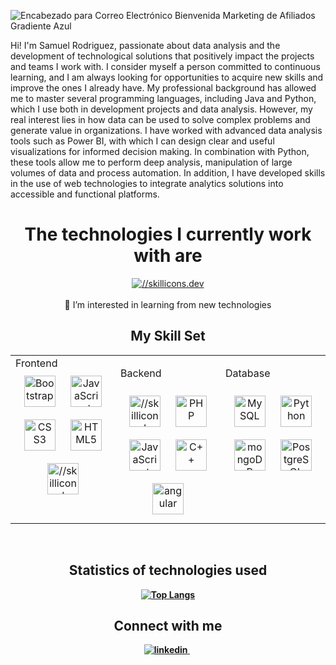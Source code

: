 
![Encabezado para Correo Electrónico Bienvenida Marketing de Afiliados Gradiente Azul](https://github.com/user-attachments/assets/024c320e-4e6b-4248-97f8-50d9bd96cf2c)

   Hi! I'm Samuel Rodriguez, passionate about data analysis and the development of technological solutions that positively impact the projects and teams I work with. I consider myself a person committed to continuous learning, and I am always looking for opportunities to acquire new skills and improve the ones I already have.
    My professional background has allowed me to master several programming languages, including Java and Python, which I use both in development projects and data analysis. However, my real interest lies in how data can be used to solve complex problems and generate value in organizations.
    I have worked with advanced data analysis tools such as Power BI, with which I can design clear and useful visualizations for informed decision making. In combination with Python, these tools allow me to perform deep analysis, manipulation of large volumes of data and process automation. In addition, I have developed skills in the use of web technologies to integrate analytics solutions into accessible and functional platforms.
<div align="center"> <h1> <strong> The technologies I currently work with are </strong> </h1> </div>   

<p align="center">
    <a href="https://skillicons.dev">
        <img src="https://skillicons.dev/icons?i=js,html,css,cpp,php,wordpress" alt="//skillicons.dev">
      </a>
      <br><br>
      👀 I’m interested in learning from new technologies
    </p>
    <div align="center"> <h2> <strong> My Skill Set <strong/></h2></div>
    <table><tr><td valign="top" width="33%">
      Frontend  
    <div align="center">  
    <img style="margin: 10px" src="https://profilinator.rishav.dev/skills-assets/bootstrap-plain.svg" alt="Bootstrap" height="50" />
    <img style="margin: 10px" src="https://profilinator.rishav.dev/skills-assets/javascript-original.svg" alt="JavaScript" height="50" />        
    <img style="margin: 10px" src="https://profilinator.rishav.dev/skills-assets/css3-original-wordmark.svg" alt="CSS3" height="50" />  
    <img style="margin: 10px" src="https://profilinator.rishav.dev/skills-assets/html5-original-wordmark.svg" alt="HTML5" height="50" />
    <img style="margin: 10px" src="https://skillicons.dev/icons?i=wordpress" alt= "//skillicons.dev" height="50" />
</div>

</td><td valign="top" width="33%">
  
   Backend  
<div align="center">
<img style="margin: 10px" src="https://skillicons.dev/icons?i=java" alt= "//skillicons.dev" height="50" />
<img style="margin: 10px" src="https://profilinator.rishav.dev/skills-assets/php-original.svg" alt="PHP" height="50" /> 
<img style="margin: 10px" src="https://profilinator.rishav.dev/skills-assets/javascript-original.svg" alt="JavaScript" height="50" />  
<img style="margin: 10px" src="https://profilinator.rishav.dev/skills-assets/cplusplus-original.svg" alt="C++" height="50" />
<img style="margin: 10px" src="https://user-images.githubusercontent.com/25181517/183890595-779a7e64-3f43-4634-bad2-eceef4e80268.png" alt="angular" height="50" />
</div>

</td><td valign="top" width="33%">

   Database 
<div align="center">  
<img style="margin: 10px" src="https://user-images.githubusercontent.com/25181517/183896128-ec99105a-ec1a-4d85-b08b-1aa1620b2046.png" alt="MySQL" height="50" />    <img style="margin: 10px" src="https://profilinator.rishav.dev/skills-assets/python-original.svg" alt="Python" height="50" />
<img style="margin: 10px" src="https://profilinator.rishav.dev/skills-assets/linux-original.svg" alt="	mongoDB" height="50" />  
<img style="margin: 10px" src="https://user-images.githubusercontent.com/25181517/117208740-bfb78400-adf5-11eb-97bb-09072b6bedfc.png" alt="	PostgreSQL" height="50" />  

</div>

</td></tr></table>
  
<br/>

<div align="center"> <h2> <strong> Statistics of technologies used <strong/></h2></div>

<p align="center">
  <a href="https://github.com/anuraghazra/github-readme-stats">
    <img src="https://github-readme-stats.vercel.app/api/top-langs/?username=jnates" alt="Top Langs">
  </a>
</p>

<div align="center"> <h2> <strong> Connect with me <strong/></h2></div>
<div align="center">
<a href="https://www.linkedin.com/in/samuel-david-rodriguez-reyes-950304241/" target="_blank">
<img src=https://img.shields.io/badge/linkedin-%231E77B5.svg?&style=for-the-badge&logo=linkedin&logoColor=white alt=linkedin style="margin-bottom: 5px;" />
</a> 

